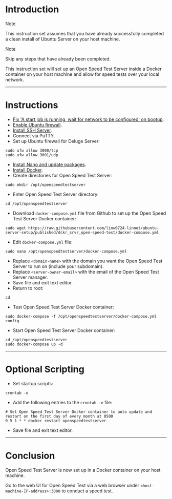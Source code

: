 # Introduction
> [!NOTE]
> This instruction set assumes that you have already successfully completed a clean install of Ubuntu Server on your host machine.

> [!NOTE]
> Skip any steps that have already been completed.

This instruction set will set up an Open Speed Test Server inside a Docker container on your host machine and allow for speed tests over your local network.

-----
# Instructions
* [Fix 'A start job is running, wait for network to be configured' on bootup](/fix_network-bootup/readme.md).
* [Enable Ubuntu firewall](/enable_firewall/readme.md).
* [Install SSH Server](/install_ssh-srvr/readme.md).
* Connect via PuTTY.
* Set up Ubuntu firewall for Deluge Server:
```
sudo ufw allow 3000/tcp
sudo ufw allow 3001/udp
```
* [Install Nano and update packages](/install_nano/readme.md).
* [Install Docker](/install_docker/readme.md).
* Create directories for Open Speed Test Server:
```
sudo mkdir /opt/openspeedtestserver
```
* Enter Open Speed Test Server directory:
```
cd /opt/openspeedtestserver
```
* Download `docker-compose.yml` file from Github to set up the Open Speed Test Server Docker container:
```
sudo wget https://raw.githubusercontent.com/linw0724-linnet/ubuntu-server-setup/published/dckr_srvr_open-speed-test/docker-compose.yml
```
* Edit `docker-compose.yml` file:
```
sudo nano /opt/openspeedtestserver/docker-compose.yml
```
* Replace `<domain-name>` with the domain you want the Open Speed Test Server to run on (include your subdomain).
* Replace `<server-owner-email>` with the email of the Open Speed Test Server manager.
* Save file and exit text editor.
* Return to root:
```
cd
```
* Test Open Speed Test Server Docker container:
```
sudo docker-compose -f /opt/openspeedtestserver/docker-compose.yml config
```
* Start Open Speed Test Server Docker container:
```
cd /opt/openspeedtestserver
sudo docker-compose up -d
```
-----
# Optional Scripting
* Set startup scripts:
```
crontab -e
```
* Add the following entries to the `crontab -e` file:
```
# Set Open Speed Test Server Docker container to auto update and restart on the first day of every month at 0500
0 5 1 * * docker restart openspeedtestserver
```
* Save file and exit text editor.
-----
# Conclusion
Open Speed Test Server is now set up in a Docker container on your host machine.

Go to the web UI for Open Speed Test via a web browser under `<host-machine-IP-address>:3000` to conduct a speed test.
